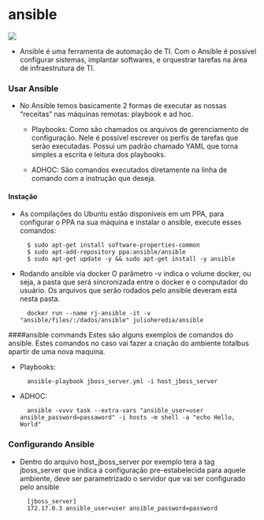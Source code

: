 # ansible

![](https://media.licdn.com/dms/image/C560BAQHxkF3dudpvEQ/company-logo_200_200/0?e=2159024400&v=beta&t=cNaLAqnnv3gVvkUY3KIeKo5j_hXMSyYt7N4qg1HcJxg)

- Ansible é uma ferramenta de automação de TI. Com o Ansible é possível configurar sistemas, implantar softwares, e orquestrar tarefas na área de infraestrutura de TI.

### Usar Ansible
- No Ansible temos basicamente 2 formas de executar as nossas “receitas” nas máquinas remotas: playbook e ad hoc.

	+ Playbooks: Como são chamados os arquivos de gerenciamento de configuração. Nele é possível escrever os perfis de tarefas que serão executadas. Possui um padrão chamado YAML que torna simples a escrita e leitura dos playbooks.

	+ ADHOC: São comandos executados diretamente na linha de comando com a instrução que deseja.

#### Instação
- As compilações do Ubuntu estão disponíveis em um PPA, para configurar o PPA na sua máquina e instalar o ansible, execute esses comandos:

        $ sudo apt-get install software-properties-common
        $ sudo apt-add-repository ppa:ansible/ansible
        $ sudo apt-get update -y && sudo apt-get install -y ansible

- Rodando ansible via docker
O parâmetro -v indica o volume docker, ou seja, a pasta que será sincronizada entre o docker e o computador do usuário. Os arquivos que serão rodados pelo ansible deveram está nesta pasta.

        docker run --name rj-ansible -it -v "ansible/files/:/dados/ansible" julioheredia/ansible

####ansible commands
Estes são alguns exemplos de comandos do ansible. Estes comandos no caso vai fazer a criação do ambiente totalbus apartir de uma nova maquina.
- Playbooks:

        ansible-playbook jboss_server.yml -i host_jboss_server

- ADHOC:

        ansible -vvvv task --extra-vars "ansible_user=user ansible_password=passaword" -i hosts -m shell -a "echo Hello, World"

### Configurando Ansible
- Dentro do arquivo host_jboss_server por exemplo tera a tag jboss_server que indica a configuração pre-estabelecida para aquele ambiente, deve ser parametrizado o servidor que vai ser configurado pelo ansible

        [jboss_server] 
        172.17.0.3 ansible_user=user ansible_password=password
